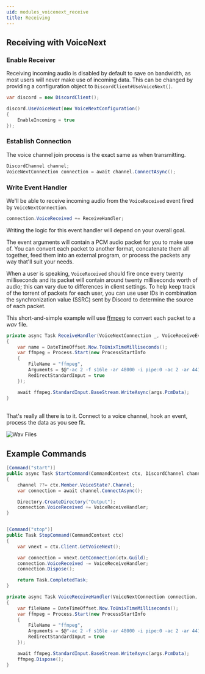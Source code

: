 ```yaml
---
uid: modules_voicenext_receive
title: Receiving
---
```


## Receiving with VoiceNext

### Enable Receiver
Receiving incoming audio is disabled by default to save on bandwidth, as most users will never make use of incoming data.
This can be changed by providing a configuration object to `DiscordClient#UseVoiceNext()`.
```cs
var discord = new DiscordClient();

discord.UseVoiceNext(new VoiceNextConfiguration()
{
    EnableIncoming = true
});
```

### Establish Connection
The voice channel join process is the exact same as when transmitting.
```cs
DiscordChannel channel;
VoiceNextConnection connection = await channel.ConnectAsync();
```

### Write Event Handler
We'll be able to receive incoming audio from the `VoiceReceived` event fired by `VoiceNextConnection`.
```cs
connection.VoiceReceived += ReceiveHandler;
```

Writing the logic for this event handler will depend on your overall goal.

The event arguments will contain a PCM audio packet for you to make use of.
You can convert each packet to another format, concatenate them all together, feed them into an external program, or process the packets any way that'll suit your needs.

When a user is speaking, `VoiceReceived` should fire once every twenty milliseconds and its packet will contain around twenty milliseconds worth of audio; this can vary due to differences in client settings.
To help keep track of the torrent of packets for each user, you can use user IDs in combination the synchronization value (SSRC) sent by Discord to determine the source of each packet.

This short-and-simple example will use [ffmpeg](https://ffmpeg.org/about.html) to convert each packet to a *wav* file.
```cs
private async Task ReceiveHandler(VoiceNextConnection _, VoiceReceiveEventArgs args)
{
    var name = DateTimeOffset.Now.ToUnixTimeMilliseconds();
    var ffmpeg = Process.Start(new ProcessStartInfo
    {
        FileName = "ffmpeg",
        Arguments = $@"-ac 2 -f s16le -ar 48000 -i pipe:0 -ac 2 -ar 44100 {name}.wav",
        RedirectStandardInput = true
    });

    await ffmpeg.StandardInput.BaseStream.WriteAsync(args.PcmData);
}
```

<br/>
That's really all there is to it. Connect to a voice channel, hook an event, process the data as you see fit.

![Wav Files](/images/voicenext_receive_01.png)


## Example Commands
```cs
[Command("start")]
public async Task StartCommand(CommandContext ctx, DiscordChannel channel = null)
{
    channel ??= ctx.Member.VoiceState?.Channel;
    var connection = await channel.ConnectAsync();

    Directory.CreateDirectory("Output");
    connection.VoiceReceived += VoiceReceiveHandler;
}


[Command("stop")]
public Task StopCommand(CommandContext ctx)
{
    var vnext = ctx.Client.GetVoiceNext();

    var connection = vnext.GetConnection(ctx.Guild);
    connection.VoiceReceived -= VoiceReceiveHandler;
    connection.Dispose();

    return Task.CompletedTask;
}

private async Task VoiceReceiveHandler(VoiceNextConnection connection, VoiceReceiveEventArgs args)
{
    var fileName = DateTimeOffset.Now.ToUnixTimeMilliseconds();
    var ffmpeg = Process.Start(new ProcessStartInfo
    {
        FileName = "ffmpeg",
        Arguments = $@"-ac 2 -f s16le -ar 48000 -i pipe:0 -ac 2 -ar 44100 Output/{fileName}.wav",
        RedirectStandardInput = true
    });

    await ffmpeg.StandardInput.BaseStream.WriteAsync(args.PcmData);
    ffmpeg.Dispose();
}
```
